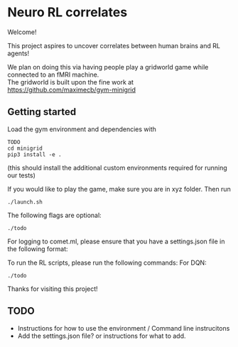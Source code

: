 # Neuro RL correlates

Welcome!

This project aspires to uncover correlates between human brains and RL agents!  

We plan on doing this via having people play a gridworld game while connected to an fMRI machine.   
The gridworld is built upon the fine work at https://github.com/maximecb/gym-minigrid

## Getting started
Load the gym environment and dependencies with
```
TODO
cd minigrid
pip3 install -e .
```
(this should install the additional custom environments required for running our tests)


If you would like to play the game, make sure you are in xyz folder. Then run 

```
./launch.sh
```
The following flags are optional:
```
./todo
```


For logging to comet.ml, please ensure that you have a settings.json file in the following format:

To run the RL scripts, please run the following commands:
For DQN:
```
./todo
```

Thanks for visiting this project!

## TODO
+ Instructions for how to use the environment / Command line instrucitons
+ Add the settings.json file? or instructions for what to add.
